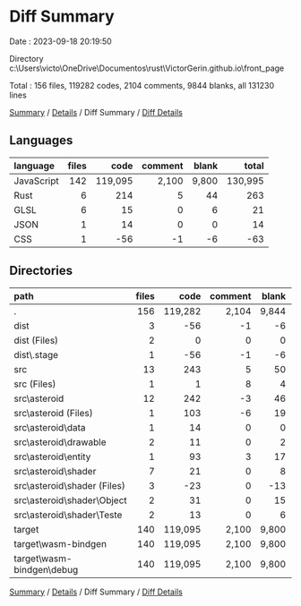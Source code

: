 # Diff Summary

Date : 2023-09-18 20:19:50

Directory c:\\Users\\victo\\OneDrive\\Documentos\\rust\\VictorGerin.github.io\\front_page

Total : 156 files,  119282 codes, 2104 comments, 9844 blanks, all 131230 lines

[Summary](results.md) / [Details](details.md) / Diff Summary / [Diff Details](diff-details.md)

## Languages
| language | files | code | comment | blank | total |
| :--- | ---: | ---: | ---: | ---: | ---: |
| JavaScript | 142 | 119,095 | 2,100 | 9,800 | 130,995 |
| Rust | 6 | 214 | 5 | 44 | 263 |
| GLSL | 6 | 15 | 0 | 6 | 21 |
| JSON | 1 | 14 | 0 | 0 | 14 |
| CSS | 1 | -56 | -1 | -6 | -63 |

## Directories
| path | files | code | comment | blank | total |
| :--- | ---: | ---: | ---: | ---: | ---: |
| . | 156 | 119,282 | 2,104 | 9,844 | 131,230 |
| dist | 3 | -56 | -1 | -6 | -63 |
| dist (Files) | 2 | 0 | 0 | 0 | 0 |
| dist\\.stage | 1 | -56 | -1 | -6 | -63 |
| src | 13 | 243 | 5 | 50 | 298 |
| src (Files) | 1 | 1 | 8 | 4 | 13 |
| src\\asteroid | 12 | 242 | -3 | 46 | 285 |
| src\\asteroid (Files) | 1 | 103 | -6 | 19 | 116 |
| src\\asteroid\\data | 1 | 14 | 0 | 0 | 14 |
| src\\asteroid\\drawable | 2 | 11 | 0 | 2 | 13 |
| src\\asteroid\\entity | 1 | 93 | 3 | 17 | 113 |
| src\\asteroid\\shader | 7 | 21 | 0 | 8 | 29 |
| src\\asteroid\\shader (Files) | 3 | -23 | 0 | -13 | -36 |
| src\\asteroid\\shader\\Object | 2 | 31 | 0 | 15 | 46 |
| src\\asteroid\\shader\\Teste | 2 | 13 | 0 | 6 | 19 |
| target | 140 | 119,095 | 2,100 | 9,800 | 130,995 |
| target\\wasm-bindgen | 140 | 119,095 | 2,100 | 9,800 | 130,995 |
| target\\wasm-bindgen\\debug | 140 | 119,095 | 2,100 | 9,800 | 130,995 |

[Summary](results.md) / [Details](details.md) / Diff Summary / [Diff Details](diff-details.md)